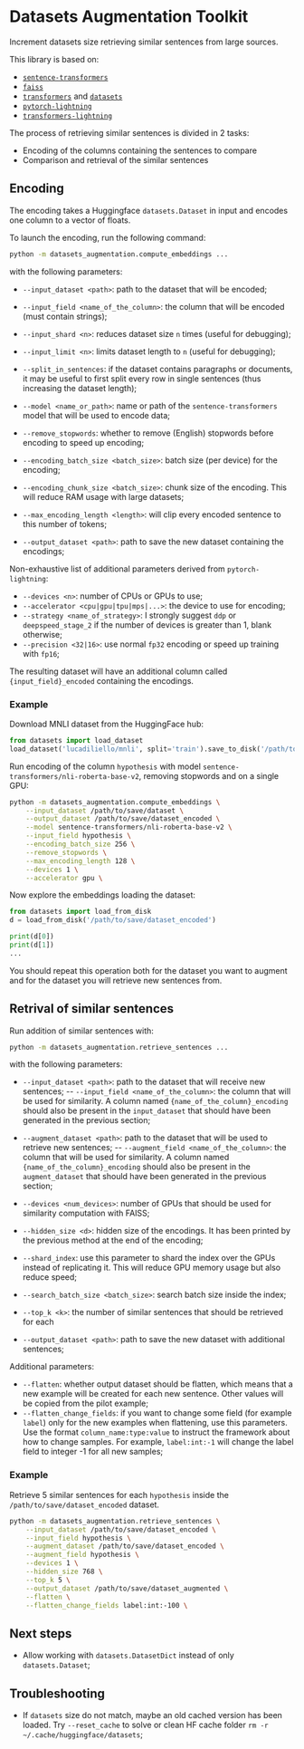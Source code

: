 # Datasets Augmentation Toolkit
Increment datasets size retrieving similar sentences from large sources.

This library is based on:
- [`sentence-transformers`](https://www.sbert.net)
- [`faiss`](https://faiss.ai)
- [`transformers`](https://huggingface.co/docs/transformers/index) and [`datasets`](https://huggingface.co/docs/datasets/index)
- [`pytorch-lightning`](https://pytorch-lightning.readthedocs.io/en/latest/)
- [`transformers-lightning`](https://github.com/iKernels/transformers-lightning)


The process of retrieving similar sentences is divided in 2 tasks:
- Encoding of the columns containing the sentences to compare
- Comparison and retrieval of the similar sentences


## Encoding

The encoding takes a Huggingface `datasets.Dataset` in input and encodes one column to a vector of floats.

To launch the encoding, run the following command:

```bash
python -m datasets_augmentation.compute_embeddings ... 
```

with the following parameters:
- `--input_dataset <path>`: path to the dataset that will be encoded;
- `--input_field <name_of_the_column>`: the column that will be encoded (must contain strings);
- `--input_shard <n>`: reduces dataset size `n` times (useful for debugging);
- `--input_limit <n>`: limits dataset length to `n` (useful for debugging);
- `--split_in_sentences`: if the dataset contains paragraphs or documents, it may be useful to first split every row in single sentences (thus increasing the dataset length);

- `--model <name_or_path>`: name or path of the `sentence-transformers` model that will be used to encode data;
- `--remove_stopwords`: whether to remove (English) stopwords before encoding to speed up encoding;
- `--encoding_batch_size <batch_size>`: batch size (per device) for the encoding;
- `--encoding_chunk_size <batch_size>`: chunk size of the encoding. This will reduce RAM usage with large datasets;
- `--max_encoding_length <length>`: will clip every encoded sentence to this number of tokens;

- `--output_dataset <path>`: path to save the new dataset containing the encodings;

Non-exhaustive list of additional parameters derived from `pytorch-lightning`:
- `--devices <n>`: number of CPUs or GPUs to use;
- `--accelerator <cpu|gpu|tpu|mps|...>`: the device to use for encoding;
- `--strategy <name_of_strategy>`: I strongly suggest `ddp` or `deepspeed_stage_2` if the number of devices is greater than 1, blank otherwise;
- `--precision <32|16>`: use normal `fp32` encoding or speed up training with `fp16`;

The resulting dataset will have an additional column called `{input_field}_encoded` containing the encodings.


### Example

Download MNLI dataset from the HuggingFace hub:

```python
from datasets import load_dataset
load_dataset('lucadiliello/mnli', split='train').save_to_disk('/path/to/save/dataset')
```

Run encoding of the column `hypothesis` with model `sentence-transformers/nli-roberta-base-v2`, removing stopwords and on a single GPU:
```bash
python -m datasets_augmentation.compute_embeddings \
    --input_dataset /path/to/save/dataset \
    --output_dataset /path/to/save/dataset_encoded \
    --model sentence-transformers/nli-roberta-base-v2 \
    --input_field hypothesis \
    --encoding_batch_size 256 \
    --remove_stopwords \
    --max_encoding_length 128 \
    --devices 1 \
    --accelerator gpu \
```

Now explore the embeddings loading the dataset:

```python
from datasets import load_from_disk
d = load_from_disk('/path/to/save/dataset_encoded')

print(d[0])
print(d[1])
...
```

You should repeat this operation both for the dataset you want to augment and for the dataset you will retrieve new sentences from.


## Retrival of similar sentences

Run addition of similar sentences with:

```bash
python -m datasets_augmentation.retrieve_sentences ...
```

with the following parameters:
- `--input_dataset <path>`: path to the dataset that will receive new sentences;
-- `--input_field <name_of_the_column>`: the column that will be used for similarity. A column named `{name_of_the_column}_encoding` should also be present in the `input_dataset` that should have been generated in the previous section;

- `--augment_dataset <path>`: path to the dataset that will be used to retrieve new sentences;
-- `--augment_field <name_of_the_column>`: the column that will be used for similarity. A column named `{name_of_the_column}_encoding` should also be present in the `augment_dataset` that should have been generated in the previous section;

- `--devices <num_devices>`: number of GPUs that should be used for similarity computation with FAISS;
- `--hidden_size <d>`: hidden size of the encodings. It has been printed by the previous method at the end of the encoding;
- `--shard_index`: use this parameter to shard the index over the GPUs instead of replicating it. This will reduce GPU memory usage but also reduce speed;
- `--search_batch_size <batch_size>`: search batch size inside the index;
- `--top_k <k>`: the number of similar sentences that should be retrieved for each 

- `--output_dataset <path>`: path to save the new dataset with additional sentences;

Additional parameters:
- `--flatten`: whether output dataset should be flatten, which means that a new example will be created for each new sentence. Other values will be copied from the pilot example;
- `--flatten_change_fields`: if you want to change some field (for example `label`) only for the new examples when flattening, use this parameters. Use the format `column_name:type:value` to instruct the framework about how to change samples. For example, `label:int:-1` will change the label field to integer -1 for all new samples;


### Example

Retrieve 5 similar sentences for each `hypothesis` inside the `/path/to/save/dataset_encoded` dataset.

```bash
python -m datasets_augmentation.retrieve_sentences \
    --input_dataset /path/to/save/dataset_encoded \
    --input_field hypothesis \
    --augment_dataset /path/to/save/dataset_encoded \
    --augment_field hypothesis \
    --devices 1 \
    --hidden_size 768 \
    --top_k 5 \
    --output_dataset /path/to/save/dataset_augmented \
    --flatten \
    --flatten_change_fields label:int:-100 \
```


## Next steps
- Allow working with `datasets.DatasetDict` instead of only `datasets.Dataset`;


## Troubleshooting

- If `datasets` size do not match, maybe an old cached version has been loaded. Try `--reset_cache` to solve or clean HF cache folder `rm -r ~/.cache/huggingface/datasets`;

